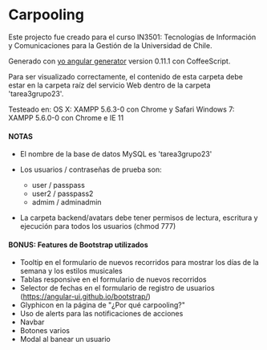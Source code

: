 Carpooling
====================

Este projecto fue creado para el curso IN3501: Tecnologías de Información y Comunicaciones para la Gestión de la Universidad de Chile.

Generado con [yo angular generator](https://github.com/yeoman/generator-angular)
version 0.11.1 con CoffeeScript.

Para ser visualizado correctamente, el contenido de esta carpeta debe estar en la carpeta raíz del servicio Web dentro de la carpeta 'tarea3grupo23'.

Testeado en:
OS X: XAMPP 5.6.3-0 con Chrome y Safari
Windows 7: XAMPP 5.6.0-0 con Chrome e IE 11

#### NOTAS
* El nombre de la base de datos MySQL es 'tarea3grupo23'

* Los usuarios / contraseñas de prueba son:
  - user / passpass
  - user2 / passpass2
  - admim / adminadmin

* La carpeta backend/avatars debe tener permisos de lectura, escritura y ejecución para todos los usuarios (chmod 777)

#### BONUS: Features de Bootstrap utilizados

* Tooltip en el formulario de nuevos recorridos para mostrar los días de la semana y los estilos musicales
* Tablas responsive en el formulario de nuevos recorridos
* Selector de fechas en el formulario de registro de usuarios (https://angular-ui.github.io/bootstrap/)
* Glyphicon en la página de "¿Por qué carpooling?"
* Uso de alerts para las notificaciones de acciones
* Navbar
* Botones varios
* Modal al banear un usuario

